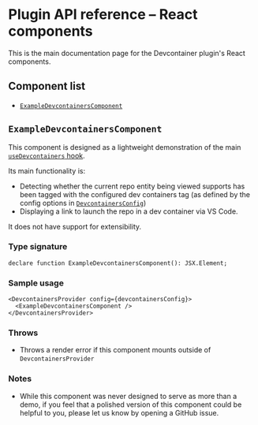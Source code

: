 # Plugin API reference – React components

This is the main documentation page for the Devcontainer plugin's React components.

## Component list

- [`ExampleDevcontainersComponent`](#exampledevcontainerscomponent)

## `ExampleDevcontainersComponent`

This component is designed as a lightweight demonstration of the main [`useDevcontainers` hook](./hooks.md#usedevcontainers).

Its main functionality is:

- Detecting whether the current repo entity being viewed supports has been tagged with the configured dev containers tag (as defined by the config options in [`DevcontainersConfig`](./types.md#devcontainersconfig))
- Displaying a link to launch the repo in a dev container via VS Code.

It does not have support for extensibility.

### Type signature

```tsx
declare function ExampleDevcontainersComponent(): JSX.Element;
```

### Sample usage

```tsx
<DevcontainersProvider config={devcontainersConfig}>
  <ExampleDevcontainersComponent />
</DevcontainersProvider>
```

### Throws

- Throws a render error if this component mounts outside of `DevcontainersProvider`

### Notes

- While this component was never designed to serve as more than a demo, if you feel that a polished version of this component could be helpful to you, please let us know by opening a GitHub issue.
